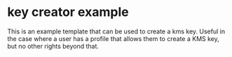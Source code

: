 # key creator example

This is an example template that can be used to create a kms key. Useful in the case where a user has a profile that allows them to create a KMS key, but no other rights beyond that.
